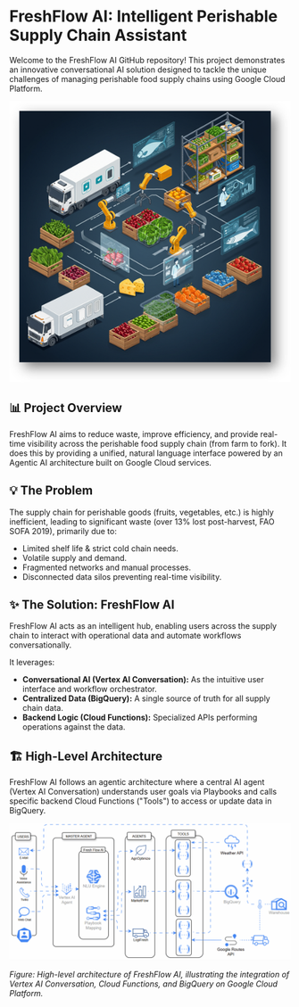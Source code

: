 # FreshFlow AI: Intelligent Perishable Supply Chain Assistant

Welcome to the FreshFlow AI GitHub repository! This project demonstrates an innovative conversational AI solution designed to tackle the unique challenges of managing perishable food supply chains using Google Cloud Platform.

![FreshFlow AI Logo](./FreshFlowAI.png)

## 📊 Project Overview

FreshFlow AI aims to reduce waste, improve efficiency, and provide real-time visibility across the perishable food supply chain (from farm to fork). It does this by providing a unified, natural language interface powered by an Agentic AI architecture built on Google Cloud services.

## 💡 The Problem

The supply chain for perishable goods (fruits, vegetables, etc.) is highly inefficient, leading to significant waste (over 13% lost post-harvest, FAO SOFA 2019), primarily due to:
*   Limited shelf life & strict cold chain needs.
*   Volatile supply and demand.
*   Fragmented networks and manual processes.
*   Disconnected data silos preventing real-time visibility.

## ✨ The Solution: FreshFlow AI

FreshFlow AI acts as an intelligent hub, enabling users across the supply chain to interact with operational data and automate workflows conversationally.

It leverages:
*   **Conversational AI (Vertex AI Conversation):** As the intuitive user interface and workflow orchestrator.
*   **Centralized Data (BigQuery):** A single source of truth for all supply chain data.
*   **Backend Logic (Cloud Functions):** Specialized APIs performing operations against the data.

## 🏗️ High-Level Architecture

FreshFlow AI follows an agentic architecture where a central AI agent (Vertex AI Conversation) understands user goals via Playbooks and calls specific backend Cloud Functions ("Tools") to access or update data in BigQuery.


![FreshFlow AI Architecture](./FreshFlowAI.gif)

*Figure: High-level architecture of FreshFlow AI, illustrating the integration of Vertex AI Conversation, Cloud Functions, and BigQuery on Google Cloud Platform.*